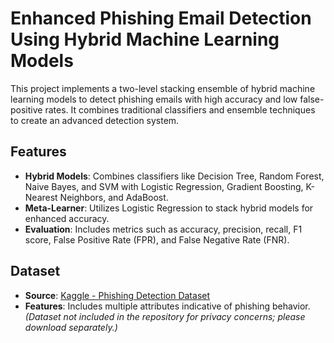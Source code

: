 # Enhanced Phishing Email Detection Using Hybrid Machine Learning Models

This project implements a two-level stacking ensemble of hybrid machine learning models to detect phishing emails with high accuracy and low false-positive rates. It combines traditional classifiers and ensemble techniques to create an advanced detection system.

## Features
- **Hybrid Models**: Combines classifiers like Decision Tree, Random Forest, Naive Bayes, and SVM with Logistic Regression, Gradient Boosting, K-Nearest Neighbors, and AdaBoost.
- **Meta-Learner**: Utilizes Logistic Regression to stack hybrid models for enhanced accuracy.
- **Evaluation**: Includes metrics such as accuracy, precision, recall, F1 score, False Positive Rate (FPR), and False Negative Rate (FNR).

## Dataset
- **Source**: [Kaggle - Phishing Detection Dataset](https://www.kaggle.com/datasets/shashwatwork/phishing-dataset-for-machine-learning)  
- **Features**: Includes multiple attributes indicative of phishing behavior.  
  *(Dataset not included in the repository for privacy concerns; please download separately.)*


